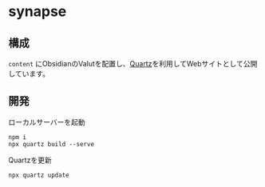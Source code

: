 # synapse

## 構成

`content` にObsidianのValutを配置し、[Quartz](https://github.com/jackyzha0/quartz)を利用してWebサイトとして公開しています。

## 開発

ローカルサーバーを起動

```
npm i
npx quartz build --serve
```

Quartzを更新

```
npx quartz update
```
